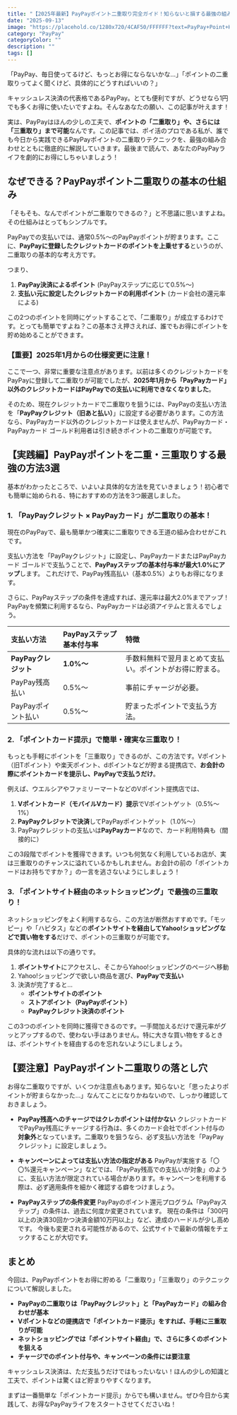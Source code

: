 ```yaml
---
title: "【2025年最新】PayPayポイント二重取り完全ガイド！知らないと損する最強の組み合わせを徹底解説"
date: "2025-09-13"
image: "https://placehold.co/1280x720/4CAF50/FFFFFF?text=PayPay+Point+Hack"
category: "PayPay"
categoryColor: ""
description: ""
tags: []
---
```


「PayPay、毎日使ってるけど、もっとお得にならないかな…」「ポイントの二重取りってよく聞くけど、具体的にどうすればいいの？」

キャッシュレス決済の代表格であるPayPay。とても便利ですが、どうせなら1円でも多くお得に使いたいですよね。そんなあなたの願い、この記事が叶えます！

実は、PayPayはほんの少しの工夫で、**ポイントの「二重取り」や、さらには「三重取り」まで可能**なんです。この記事では、ポイ活のプロである私が、誰でも今日から実践できるPayPayポイントの二重取りテクニックを、最強の組み合わせとともに徹底的に解説していきます。最後まで読んで、あなたのPayPayライフを劇的にお得にしちゃいましょう！

## なぜできる？PayPayポイント二重取りの基本の仕組み

「そもそも、なんでポイントが二重取りできるの？」と不思議に思いますよね。その仕組みはとってもシンプルです。

PayPayでの支払いでは、通常0.5%〜のPayPayポイントが貯まります。ここに、**PayPayに登録したクレジットカードのポイントを上乗せする**というのが、二重取りの基本的な考え方です。

つまり、
1.  **PayPay決済によるポイント** (PayPayステップに応じて0.5%〜)
2.  **支払い元に設定したクレジットカードの利用ポイント** (カード会社の還元率による)

この2つのポイントを同時にゲットすることで、「二重取り」が成立するわけです。とっても簡単ですよね？この基本さえ押さえれば、誰でもお得にポイントを貯め始めることができます。

### 【重要】2025年1月からの仕様変更に注意！

ここで一つ、非常に重要な注意点があります。以前は多くのクレジットカードをPayPayに登録して二重取りが可能でしたが、**2025年1月から「PayPayカード」以外のクレジットカードはPayPayでの支払いに利用できなくなりました**。

そのため、現在クレジットカードで二重取りを狙うには、PayPayの支払い方法を「**PayPayクレジット（旧あと払い）**」に設定する必要があります。この方法なら、PayPayカード以外のクレジットカードは使えませんが、PayPayカード・PayPayカード ゴールド利用者は引き続きポイントの二重取りが可能です。

## 【実践編】PayPayポイントを二重・三重取りする最強の方法3選

基本がわかったところで、いよいよ具体的な方法を見ていきましょう！初心者でも簡単に始められる、特におすすめの方法を3つ厳選しました。

### 1. 「PayPayクレジット × PayPayカード」が二重取りの基本！

現在のPayPayで、最も簡単かつ確実に二重取りできる王道の組み合わせがこれです。

支払い方法を「PayPayクレジット」に設定し、PayPayカードまたはPayPayカード ゴールドで支払うことで、**PayPayステップの基本付与率が最大1.0%にアップ**します。 これだけで、PayPay残高払い（基本0.5%）よりもお得になります。

さらに、PayPayステップの条件を達成すれば、還元率は最大2.0%までアップ！PayPayを頻繁に利用するなら、PayPayカードは必須アイテムと言えるでしょう。

| 支払い方法 | PayPayステップ基本付与率 | 特徴 |
| :--- | :--- | :--- |
| **PayPayクレジット** | **1.0%〜** | 手数料無料で翌月まとめて支払い。ポイントがお得に貯まる。 |
| PayPay残高払い | 0.5%〜 | 事前にチャージが必要。 |
| PayPayポイント払い| 0.5%〜 | 貯まったポイントで支払う方法。 |

### 2. 「ポイントカード提示」で簡単・確実な三重取り！

もっとも手軽にポイントを「三重取り」できるのが、この方法です。Vポイント（旧Tポイント）や楽天ポイント、dポイントなどが貯まる提携店で、**お会計の際にポイントカードを提示し、PayPayで支払うだけ**。

例えば、ウエルシアやファミリーマートなどのVポイント提携店では、
1.  **Vポイントカード（モバイルVカード）提示**でVポイントゲット（0.5%〜1%）
2.  **PayPayクレジットで決済**してPayPayポイントゲット（1.0%〜）
3.  PayPayクレジットの支払いは**PayPayカード**なので、カード利用特典も（間接的に）

この3段階でポイントを獲得できます。いつも何気なく利用しているお店が、実は三重取りのチャンスに溢れているかもしれません。お会計の前の「ポイントカードはお持ちですか？」の一言を逃さないようにしましょう！

### 3. 「ポイントサイト経由のネットショッピング」で最強の三重取り！

ネットショッピングをよく利用するなら、この方法が断然おすすめです。「モッピー」や「ハピタス」などの**ポイントサイトを経由してYahoo!ショッピングなどで買い物をする**だけで、ポイントの三重取りが可能です。

具体的な流れは以下の通りです。
1.  **ポイントサイト**にアクセスし、そこからYahoo!ショッピングのページへ移動
2.  Yahoo!ショッピングで欲しい商品を選び、**PayPayで支払い**
3.  決済が完了すると…
    * **ポイントサイトのポイント**
    * **ストアポイント（PayPayポイント）**
    * **PayPayクレジット決済のポイント**
    
この3つのポイントを同時に獲得できるのです。一手間加えるだけで還元率がグッとアップするので、使わない手はありません。特に大きな買い物をするときは、ポイントサイトを経由するのを忘れないようにしましょう。

## 【要注意】PayPayポイント二重取りの落とし穴

お得な二重取りですが、いくつか注意点もあります。知らないと「思ったよりポイントが貯まらなかった…」なんてことになりかねないので、しっかり確認しておきましょう。

* **PayPay残高へのチャージではクレカポイントは付かない**
    クレジットカードでPayPay残高にチャージする行為は、多くのカード会社でポイント付与の**対象外**となっています。二重取りを狙うなら、必ず支払い方法を「PayPayクレジット」に設定しましょう。

* **キャンペーンによっては支払い方法の指定がある**
    PayPayが実施する「〇〇%還元キャンペーン」などでは、「PayPay残高での支払いが対象」のように、支払い方法が限定されている場合があります。キャンペーンを利用する際は、必ず適用条件を細かく確認する癖をつけましょう。

* **PayPayステップの条件変更**
    PayPayのポイント還元プログラム「PayPayステップ」の条件は、過去に何度か変更されています。 現在の条件は「300円以上の決済30回かつ決済金額10万円以上」など、達成のハードルが少し高めです。 今後も変更される可能性があるので、公式サイトで最新の情報をチェックすることが大切です。

## まとめ

今回は、PayPayポイントをお得に貯める「二重取り」「三重取り」のテクニックについて解説しました。

* **PayPayの二重取りは「PayPayクレジット」と「PayPayカード」の組み合わせが基本**
* **Vポイントなどの提携店で「ポイントカード提示」をすれば、手軽に三重取りが可能**
* **ネットショッピングでは「ポイントサイト経由」で、さらに多くのポイントを狙える**
* **チャージでのポイント付与や、キャンペーンの条件には要注意**

キャッシュレス決済は、ただ支払うだけではもったいない！ほんの少しの知識と工夫で、ポイントは驚くほど貯まりやすくなります。

まずは一番簡単な「ポイントカード提示」からでも構いません。ぜひ今日から実践して、お得なPayPayライフをスタートさせてくださいね！


